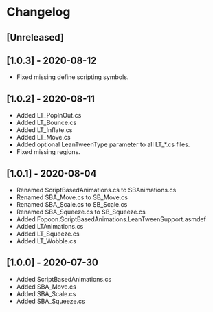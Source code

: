 # Changelog

## [Unreleased]

## [1.0.3] - 2020-08-12
- Fixed missing define scripting symbols.

## [1.0.2] - 2020-08-11
- Added LT_PopInOut.cs
- Added LT_Bounce.cs
- Added LT_Inflate.cs
- Added LT_Move.cs
- Added optional LeanTweenType parameter to all LT_*.cs files.
- Fixed missing regions.

## [1.0.1] - 2020-08-04

- Renamed ScriptBasedAnimations.cs to SBAnimations.cs
- Renamed SBA_Move.cs to SB_Move.cs
- Renamed SBA_Scale.cs to SB_Scale.cs
- Renamed SBA_Squeeze.cs to SB_Squeeze.cs
- Added Fopoon.ScriptBasedAnimations.LeanTweenSupport.asmdef
- Added LTAnimations.cs
- Added LT_Squeeze.cs
- Added LT_Wobble.cs

## [1.0.0] - 2020-07-30

- Added ScriptBasedAnimations.cs
- Added SBA_Move.cs
- Added SBA_Scale.cs
- Added SBA_Squeeze.cs